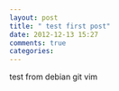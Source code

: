 ```yaml
---
layout: post
title: " test first post"
date: 2012-12-13 15:27
comments: true
categories: 
---
```

test from debian git vim 
